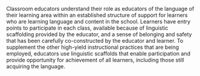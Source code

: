 Classroom educators understand their role as educators of the language of their learning area within an established structure of support for learners who are learning language and content in the school. Learners have entry points to participate in each class, available because of linguistic scaffolding provided by the educator, and a sense of belonging and safety that has been carefully co-constructed by the educator and learner. To supplement the other high-yield instructional practices that are being employed, educators use linguistic scaffolds that enable participation and provide opportunity for achievement of all learners, including those still acquiring the language.
